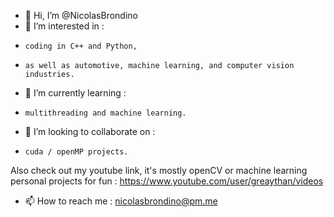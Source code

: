 - 👋 Hi, I’m @NicolasBrondino
- 👀 I’m interested in :
-     coding in C++ and Python,
-     as well as automotive, machine learning, and computer vision industries.
- 🌱 I’m currently learning : 
-     multithreading and machine learning.
- 💞️ I’m looking to collaborate on :
-     cuda / openMP projects.
Also check out my youtube link, it's mostly openCV or machine learning personal projects for fun :
https://www.youtube.com/user/greaythan/videos
- 📫 How to reach me : nicolasbrondino@pm.me

<!---
NicolasBrondino/NicolasBrondino is a ✨ special ✨ repository because its `README.md` (this file) appears on your GitHub profile.
You can click the Preview link to take a look at your changes.
--->
